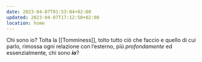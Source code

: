 ```yaml
---
date: 2023-04-07T01:53:04+02:00
updated: 2023-04-07T17:12:50+02:00
location: home
---
```

Chi sono io? Tolta la [[Tomminess]], tolto tutto ciò che faccio e quello di cui parlo, rimossa ogni relazione con l’esterno, più *profondamente* ed essenzialmente, chi sono ***io***?
